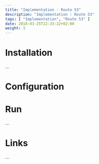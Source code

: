 ```yaml
---
title: "Implementation : Route 53"
description: "Implementation : Route 53"
tags: [ "Implementation", "Route 53" ]
date: 2018-03-25T22:33:22+02:00
weight: 1
---
```

# Installation

...

# Configuration

# Run

...

# Links

...